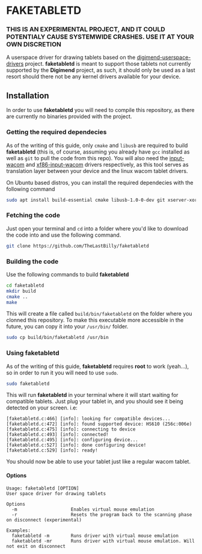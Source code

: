 # FAKETABLETD

### **THIS IS AN EXPERIMENTAL PROJECT, AND IT COULD POTENTIALY CAUSE SYSTEMWIDE CRASHES. USE IT AT YOUR OWN DISCRETION**
A userspace driver for drawing tablets based on the [digimend-userspace-drivers](https://github.com/DIGImend/digimend-userspace-drivers) project. **faketabletd** is meant to support those tablets not currently supported by the **Digimend** project, as such, it should only be used as a last resort should there not be any kernel drivers available for your device.

## Installation
In order to use **faketabletd** you will need to compile this repository, as there are currently no binaries provided with the project.

### Getting the required dependecies
As of the writing of this guide, only `cmake` and `libusb` are required to build **faketabletd** (this is, of course, assuming you already have `gcc` installed as well as `git` to pull the code from this repo). You will also need the [input-wacom](https://github.com/linuxwacom/input-wacom) and [xf86-input-wacom](https://github.com/linuxwacom/xf86-input-wacom) drivers respectively, as this tool serves as translation layer between your device and the linux wacom tablet drivers.

On Ubuntu based distros, you can install the required dependecies with the following command
```bash
sudo apt install build-essential cmake libusb-1.0-0-dev git xserver-xorg-input-wacom
```

### Fetching the code
Just open your terminal and `cd` into a folder where you'd like to download the code into and use the following command.
```bash
git clone https://github.com/TheLastBilly/faketabletd
```

### Building the code
Use the following commands to build **faketabletd**
```bash
cd faketabletd
mkdir build
cmake ..
make
```

This will create a file called `build/bin/faketabletd` on the folder where you clonned this repository. To make this executable more accessible in the future, you can copy it into your `/usr/bin/` folder.
```bash
sudo cp build/bin/faketabletd /usr/bin
```

### Using faketabletd

As of the writing of this guide, **faketabletd** requires **root** to work (yeah...), so in order to run it you will need to use `sudo`.

```bash
sudo faketabletd
```

This will run **faketabletd** in your terminal where it will start waiting for compatible tablets. Just plug your tablet in, and you should see it being detected on your screen. i.e:
```
[faketabletd.c:466] [info]: looking for compatible devices...
[faketabletd.c:472] [info]: found supported device: HS610 (256c:006e)
[faketabletd.c:475] [info]: connecting to device
[faketabletd.c:493] [info]: connected!
[faketabletd.c:495] [info]: configuring device...
[faketabletd.c:527] [info]: done configuring device!
[faketabletd.c:529] [info]: ready!
```

You should now be able to use your tablet just like a regular wacom tablet.
#### Options
```
Usage: faketabletd [OPTION]
User space driver for drawing tablets

Options
  -m                    Enables virtual mouse emulation
  -r                    Resets the program back to the scanning phase on disconnect (experimental)

Examples:
  faketabletd -m        Runs driver with virtual mouse emulation
  faketabletd -mr       Runs driver with virtual mouse emulation. Will not exit on disconnect
```